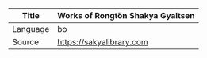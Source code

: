 |Title | Works of Rongtön Shakya Gyaltsen 
| --- | --- 
|Language | bo
|Source | https://sakyalibrary.com